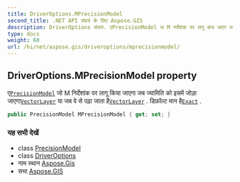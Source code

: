 ```yaml
---
title: DriverOptions.MPrecisionModel
second_title: .NET API संदर्भ के लिए Aspose.GIS
description: DriverOptions संपत्त. एPrecisionModel ज M नर्देशंक पर लगू कय जएग जब ज्यमत क इसमें जड़ जएगVectorLayer य जब वे से पढ़ जत हैVectorLayer . डफ़ल्ट मन हैExact .
type: docs
weight: 60
url: /hi/net/aspose.gis/driveroptions/mprecisionmodel/
---
```

## DriverOptions.MPrecisionModel property

ए[`PrecisionModel`](../../precisionmodel/) जो M निर्देशांक पर लागू किया जाएगा जब ज्यामिति को इसमें जोड़ा जाएगा[`VectorLayer`](../../vectorlayer/) या जब वे से पढ़ा जाता है[`VectorLayer`](../../vectorlayer/) . डिफ़ॉल्ट मान है[`Exact`](../../precisionmodel/exact/) .

```csharp
public PrecisionModel MPrecisionModel { get; set; }
```

### यह सभी देखें

* class [PrecisionModel](../../precisionmodel/)
* class [DriverOptions](../)
* नाम स्थान [Aspose.Gis](../../driveroptions/)
* सभा [Aspose.GIS](../../../)


